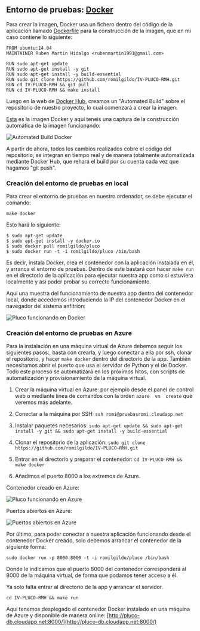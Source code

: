## Entorno de pruebas: [Docker](https://www.docker.com/)

Para crear la imagen, Docker usa un fichero dentro del código de la aplicación llamado [Dockerfile](https://github.com/romilgildo/IV-PLUCO-RMH/blob/master/Dockerfile) para la construcción de la imagen, que en mi caso contiene lo siguiente:

```
FROM ubuntu:14.04
MAINTAINER Ruben Martin Hidalgo <rubenmartin1991@gmail.com>

RUN sudo apt-get update
RUN sudo apt-get install -y git
RUN sudo apt-get install -y build-essential
RUN sudo git clone https://github.com/romilgildo/IV-PLUCO-RMH.git
RUN cd IV-PLUCO-RMH && git pull
RUN cd IV-PLUCO-RMH && make install
```

Luego en la web de [Docker Hub](https://hub.docker.com/), creamos un "Automated Build" sobre el repositorio de nuestro proyecto, lo cual comenzará a crear la imagen. 

[Esta](https://hub.docker.com/r/romilgildo/pluco/) es la imagen Docker y aquí teneis una captura de la construcción automática de la imagen funcionando:

![Automated Build Docker](http://i628.photobucket.com/albums/uu6/romilgildo/dockerFuncionando_zpsulkp8xbi.png~original)

A partir de ahora, todos los cambios realizados cobre el código del repositorio, se integran en tiempo real y de manera totalmente automatizada mediante Docker Hub, que rehará el build por su cuenta cada vez que hagamos "git push".

### Creación del entorno de pruebas en local

Para crear el entorno de pruebas en nuestro ordenador, se debe ejecutar el comando:

`make docker`

Esto hará lo siguiente: 

```
$ sudo apt-get update
$ sudo apt-get install -y docker.io
$ sudo docker pull romilgildo/pluco
$ sudo docker run -t -i romilgildo/pluco /bin/bash
```

Es decir, instala Docker, crea el contenedor con la aplicación instalada en él, y arranca el entorno de pruebas. Dentro de este bastará con hacer `make run` en el directorio de la aplicación para ejecutar nuestra app como si estuviera localmente y así poder probar su correcto funcionamiento.

Aquí una muestra del funcionamiento de nuestra app dentro del contenedor local, donde accedemos introduciendo la IP del contenedor Docker en el navegador del sistema anfitrión:

![Pluco funcionando en Docker](http://i628.photobucket.com/albums/uu6/romilgildo/plucoenDocker_zps32fcyw8u.png~original)

### Creación del entorno de pruebas en Azure

Para la instalación en una máquina virtual de Azure debemos seguir los siguientes pasos:, basta con crearla, y luego conectar a ella por ssh, clonar el repositorio, y hacer `make docker` dentro del directorio de la app. También necesitamos abrir el puerto que usa el servidor de Python y el de Docker. Todo este proceso se automatizará en los próximos hitos, con scripts de automatización y provisionamiento de la máquina virtual. 

1. Crear la máquina virtual en Azure: por ejemplo desde el panel de control web o mediante línea de comandos con la orden `azure  vm  create` que veremos más adelante.

2. Conectar a la máquina por SSH: `ssh romi@pruebasromi.cloudapp.net`

3. Instalar paquetes necesarios: `sudo apt-get update && sudo apt-get install -y git && sudo apt-get install -y build-essential`

4. Clonar el repositorio de la aplicación: `sudo git clone https://github.com/romilgildo/IV-PLUCO-RMH.git`

5. Entrar en el directorio y preparar el contenedor: `cd IV-PLUCO-RMH && make docker`

6. Añadimos el puerto 8000 a los extremos de Azure.

Contenedor creado en Azure:

![Pluco funcionando en Azure](http://i628.photobucket.com/albums/uu6/romilgildo/dockerenAzure_zpsszr0hu3b.png)

Puertos abiertos en Azure:

![Puertos abiertos en Azure](http://i628.photobucket.com/albums/uu6/romilgildo/puertosAbiertosAzure_zpscbqlzbb2.png)

Por último, para poder conectar a nuestra aplicación funcionando desde el contenedor Docker creado, solo debemos arrancar el contenedor de la siguiente forma:

`sudo docker run -p 8000:8000 -t -i romilgildo/pluco /bin/bash`

Donde le indicamos que el puerto 8000 del contenedor corresponderá al 8000 de la máquina virtual, de forma que podamos tener acceso a él. 

Ya solo falta entrar al directorio de la app y arrancar el servidor. 

`cd IV-PLUCO-RMH && make run`

Aquí tenemos desplegado el contenedor Docker instalado en una máquina de Azure y disponible de manera online: [http://pluco-db.cloudapp.net:8000/](http://pluco-db.cloudapp.net:8000/)
